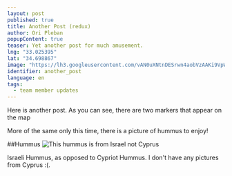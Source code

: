 ```yaml
---
layout: post
published: true
title: Another Post (redux)
author: Ori Pleban
popupContent: true
teaser: Yet another post for much amusement.
lng: "33.025395"
lat: "34.698867"
image: "https://lh3.googleusercontent.com/vAN0uXNtnDESrwn4aobVzAAKi9VpWX5sd2y1Uw5RhA=w1620-h911-no"
identifier: another_post
language: en
tags:
  - team member updates
---
```





Here is another post. As you can see, there are two markers that appear on the map

More of the same only this time, there is a picture of hummus to enjoy!

##Hummus
![This hummus is from Israel not Cyprus](https://lh3.googleusercontent.com/vAN0uXNtnDESrwn4aobVzAAKi9VpWX5sd2y1Uw5RhA=w1620-h911-no "Again not in Cyprus")

Israeli Hummus, as opposed to Cypriot Hummus. I don't have any pictures from Cyprus :(.
